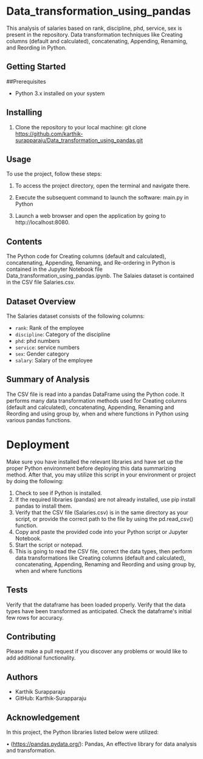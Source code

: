 # Data_transformation_using_pandas
This analysis of salaries based on rank, discipline, phd, service, sex is present in the repository. Data transformation techniques like
Creating columns (default and calculated), concatenating, Appending, Renaming, and Reording in Python.

## Getting Started

##Prerequisites
- Python 3.x installed on your system

## Installing
1. Clone the repository to your local machine:
   git clone https://github.com/karthik-surapparaju/Data_transformation_using_pandas.git

## Usage

To use the project, follow these steps:

1. To access the project directory, open the terminal and navigate there.

2. Execute the subsequent command to launch the software:
main.py in Python

3. Launch a web browser and open the application by going to http://localhost:8080.

## Contents

The Python code for Creating columns (default and calculated), concatenating, Appending, Renaming, and Re-ordering in Python 
is contained in the Jupyter Notebook file Data_transformation_using_pandas.ipynb.
The Salaies dataset is contained in the CSV file Salaries.csv. 

## Dataset Overview

The Salaries dataset consists of the following columns:

- `rank`: Rank of the employee
- `discipline`: Category of the discipline
- `phd`: phd numbers
- `service`: service numbers
- `sex`: Gender category
- `salary`: Salary of the employee
  
## Summary of Analysis
The CSV file is read into a pandas DataFrame using the Python code.
It performs many data transformation methods used for Creating columns (default and calculated), concatenating, Appending, 
Renaming and Reording and using group by, when and where functions in Python using various pandas functions.

# Deployment
Make sure you have installed the relevant libraries and have set up the proper Python environment before deploying this data summarizing method. After that, you may utilize this script in your environment or project by doing the following:

1. Check to see if Python is installed.
2. If the required libraries (pandas) are not already installed, use pip install pandas to install them.
3. Verify that the CSV file (Salaries.csv) is in the same directory as your script, or provide the correct path to the file by using the pd.read_csv() function.
4. Copy and paste the provided code into your Python script or Jupyter Notebook.
5. Start the script or notepad.
6. This is going to read the CSV file, correct the data types, then perform data transformations like Creating columns (default and calculated), concatenating, Appending, 
Renaming and Reording and using group by, when and where functions

## Tests
Verify that the dataframe has been loaded properly. 
Verify that the data types have been transformed as anticipated. 
Check the dataframe's initial few rows for accuracy.

## Contributing
Please make a pull request if you discover any problems or would like to add additional functionality.

## Authors
 - Karthik Surapparaju
 - GitHub: Karthik-Surapparaju

## Acknowledgement
In this project, the Python libraries listed below were utilized:

• (https://pandas.pydata.org/): Pandas, An effective library for data analysis and transformation.   

